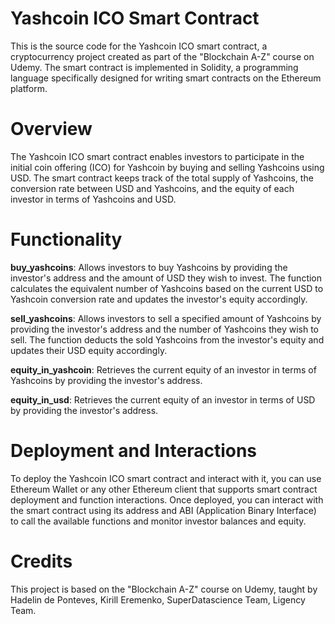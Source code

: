 # Yashcoin ICO Smart Contract

This is the source code for the Yashcoin ICO smart contract, a cryptocurrency project created as part of the "Blockchain A-Z" course on Udemy. The smart contract is implemented in Solidity, a programming language specifically designed for writing smart contracts on the Ethereum platform.

# Overview
The Yashcoin ICO smart contract enables investors to participate in the initial coin offering (ICO) for Yashcoin by buying and selling Yashcoins using USD. The smart contract keeps track of the total supply of Yashcoins, the conversion rate between USD and Yashcoins, and the equity of each investor in terms of Yashcoins and USD.

# Functionality
__buy_yashcoins__: Allows investors to buy Yashcoins by providing the investor's address and the amount of USD they wish to invest. The function calculates the equivalent number of Yashcoins based on the current USD to Yashcoin conversion rate and updates the investor's equity accordingly.

__sell_yashcoins__: Allows investors to sell a specified amount of Yashcoins by providing the investor's address and the number of Yashcoins they wish to sell. The function deducts the sold Yashcoins from the investor's equity and updates their USD equity accordingly.

__equity_in_yashcoin__: Retrieves the current equity of an investor in terms of Yashcoins by providing the investor's address.

__equity_in_usd__: Retrieves the current equity of an investor in terms of USD by providing the investor's address.

# Deployment and Interactions
To deploy the Yashcoin ICO smart contract and interact with it, you can use Ethereum Wallet or any other Ethereum client that supports smart contract deployment and function interactions. Once deployed, you can interact with the smart contract using its address and ABI (Application Binary Interface) to call the available functions and monitor investor balances and equity.

# Credits
This project is based on the "Blockchain A-Z" course on Udemy, taught by Hadelin de Ponteves, Kirill Eremenko, SuperDatascience Team, Ligency Team. 
